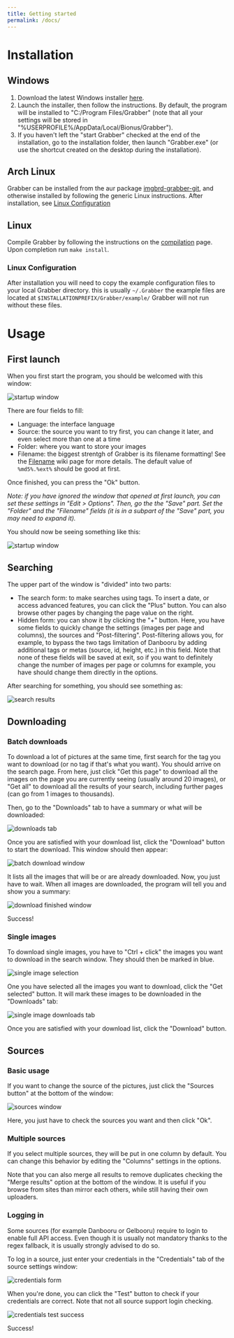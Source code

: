 ```yaml
---
title: Getting started
permalink: /docs/
---
```



# Installation

## Windows

1. Download the latest Windows installer [here](https://github.com/Bionus/imgbrd-grabber/releases/latest).
2. Launch the installer, then follow the instructions. By default, the program will be installed to "C:/Program Files/Grabber" (note that all your settings will be stored in "%USERPROFILE%/AppData/Local/Bionus/Grabber").
3. If you haven't left the "start Grabber" checked at the end of the installation, go to the installation folder, then launch "Grabber.exe" (or use the shortcut created on the desktop during the installation).

## Arch Linux

Grabber can be installed from the aur package [imgbrd-grabber-git](https://aur.archlinux.org/packages/imgbrd-grabber-git/), and otherwise installed by following the generic Linux instructions. After installation, see [Linux Configuration](#linux-configuration)

## Linux
Compile Grabber by following the instructions on the [compilation](compilation.md#linux) page. Upon completion run `make install`.

### Linux Configuration
After installation you will need to copy the example configuration files to your local Grabber directory. this is usually `~/.Grabber` the example files are located at `$INSTALLATIONPREFIX/Grabber/example/` Grabber will not run without these files.

# Usage

## First launch

When you first start the program, you should be welcomed with this window:

![startup window](img/firstlaunch.png)

There are four fields to fill:

* Language: the interface language
* Source: the source you want to try first, you can change it later, and even select more than one at a time
* Folder: where you want to store your images
* Filename: the biggest strentgh of Grabber is its filename formatting! See the [Filename](filename.md) wiki page for more details. The default value of `%md5%.%ext%` should be good at first.

Once finished, you can press the "Ok" button.

*Note: if you have ignored the window that opened at first launch, you can set these settings in "Edit > Options".
Then, go the the "Save" part. Set the "Folder" and the "Filename" fields (it is in a subpart of the "Save" part, you may need to expand it).*

You should now be seeing something like this:

![startup window](img/start.png)

## Searching

The upper part of the window is "divided" into two parts:

  * The search form: to make searches using tags. To insert a date, or access advanced features, you can click the "Plus" button. You can also browse other pages by changing the page value on the right.
  * Hidden form: you can show it by clicking the "+" button. Here, you have some fields to quickly change the settings (images per page and columns), the sources and "Post-filtering". Post-filtering allows you, for example, to bypass the two tags limitation of Danbooru by adding additional tags or metas (source, id, height, etc.) in this field. Note that none of these fields will be saved at exit, so if you want to definitely change the number of images per page or columns for example, you have should change them directly in the options.

After searching for something, you should see something as:

![search results](img/search.png)

## Downloading

### Batch downloads

To download a lot of pictures at the same time, first search for the tag you want to download (or no tag if that's what you want). You should arrive on the search page. From here, just click "Get this page" to download all the images on the page you are currently seeing (usually around 20 images), or "Get all" to download all the results of your search, including further pages (can go from 1 images to thousands).

Then, go to the "Downloads" tab to have a summary or what will be downloaded:

![downloads tab](img/downloadpage.png)

Once you are satisfied with your download list, click the "Download" button to start the download. This window should then appear:

![batch download window](img/batchdownload.png)

It lists all the images that will be or are already downloaded. Now, you just have to wait. When all images are downloaded, the program will tell you and show you a summary:

![download finished window](img/downloadfinished.png)

Success!

### Single images

To download single images, you have to "Ctrl + click" the images you want to download in the search window. They should then be marked in blue.

![single image selection](img/getselected.png)

One you have selected all the images you want to download, click the "Get selected" button. It will mark these images to be downloaded in the "Downloads" tab:

![single image downloads tab](img/downloadselected.png)

Once you are satisfied with your download list, click the "Download" button.

## Sources

### Basic usage

If you want to change the source of the pictures, just click the "Sources button" at the bottom of the window:

![sources window](img/sources.png)

Here, you just have to check the sources you want and then click "Ok".

### Multiple sources

If you select multiple sources, they will be put in one column by default. You can change this behavior by editing the "Columns" settings in the options.

Note that you can also merge all results to remove duplicates checking the "Merge results" option at the bottom of the window. It is useful if you browse from sites than mirror each others, while still having their own uploaders.

### Logging in

Some sources (for example Danbooru or Gelbooru) require to login to enable full API access. Even though it is usually not mandatory thanks to the regex fallback, it is usually strongly advised to do so.

To log in a source, just enter your credentials in the "Credentials" tab of the source settings window:

![credentials form](img/sourcecredentials.png)

When you're done, you can click the "Test" button to check if your credentials are correct. Note that not all source support login checking.

![credentials test success](img/sourcecredentialssuccess.png)

Success!
